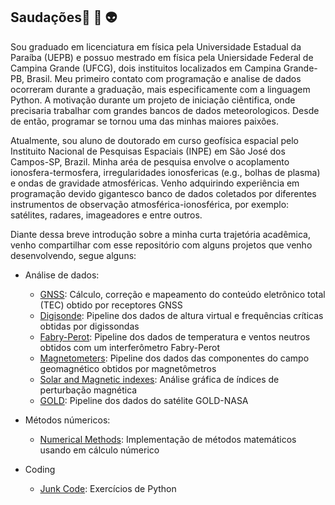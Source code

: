 ## Saudações👋 :space_invader: :alien:


Sou graduado em licenciatura em física pela Universidade Estadual da Paraíba (UEPB) e possuo mestrado em física pela Uniersidade Federal de Campina Grande (UFCG), dois instituitos localizados em Campina Grande-PB, Brasil. Meu primeiro contato com programação e analise de dados ocorreram durante a graduação, mais especificamente com a linguagem Python. A motivação durante um projeto de iniciação ciêntifica, onde precisaria trabalhar com grandes bancos de dados meteorologicos. Desde de então, programar se tornou uma das minhas maiores paixões.

Atualmente, sou aluno de doutorado em curso geofísica espacial pelo Instituito Nacional de Pesquisas Espaciais (INPE) em São José dos Campos-SP, Brazil.  Minha aréa de pesquisa envolve o acoplamento ionosfera-termosfera, irregularidades ionosfericas (e.g., bolhas de plasma) e ondas de gravidade atmosféricas. Venho adquirindo experiência em programação devido gigantesco banco de dados coletados por diferentes instrumentos de observação atmosférica-ionosférica, por exemplo: satélites, radares, imageadores e entre outros. 

Diante dessa breve introdução sobre a minha curta trajetória acadêmica, venho compartilhar com esse repositório com alguns projetos que venho desenvolvendo, segue alguns:


- Análise de dados:
    - [GNSS](https://github.com/LuizFillip/GNSS): Cálculo, correção e mapeamento do conteúdo eletrônico total (TEC) obtido por receptores GNSS 
    - [Digisonde](https://github.com/LuizFillip/Digisonde): Pipeline dos dados de altura virtual e frequências críticas obtidas por digissondas
    - [Fabry-Perot](https://github.com/LuizFillip/Fabry-Perot): Pipeline dos dados de temperatura e ventos neutros obtidos com um interferômetro Fabry-Perot
    - [Magnetometers](https://github.com/LuizFillip/Magnetometers): Pipeline dos dados das componentes do campo geomagnético obtidos por magnetômetros
    - [Solar and Magnetic indexes](https://github.com/LuizFillip/Geomagnetic-Solar-Indices): Análise gráfica de índices de perturbação magnética 
    - [GOLD](https://github.com/LuizFillip/GOLD): Pipeline dos dados do satélite GOLD-NASA
    
- Métodos númericos:
    - [Numerical Methods](https://github.com/LuizFillip/NumericalMethods): Implementação de métodos matemáticos usando em cálculo númerico
    
- Coding
    - [Junk Code](https://github.com/LuizFillip/JunkCode): Exercícios de Python
    



